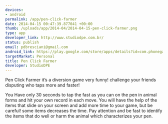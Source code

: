 ```yaml
--- 
devices: 
- android
permalink: /app/pen-click-farmer
date: 2014-04-15 00:47:39.877041 +00:00
thumb: /uploads/app/2014-04/2014-04-15-pen-click-farmer.png
type: app
developer_link: http://www.studiodpe.com.br/
status: publish
email: pdbresciani@gmail.com
android_link: https://play.google.com/store/apps/details?id=com.phonegap.penclickfarmer
targetMarket: Personal
title: Pen Click Farmer
developer: StudioDPE
---
```


Pen Click Farmer it’s a diversion game very funny! challenge your friends disputing who taps more and faster!

You Have only 30 seconds to tap the fast as you can on the pen in animal forms and hit your own record in each move. You will have the help of the items that slide on your screen and add more time to your game, but be careful! some items decreases the time.
Pay attention and be fast to identify the items that do well or harm the animal which characterizes your pen.
